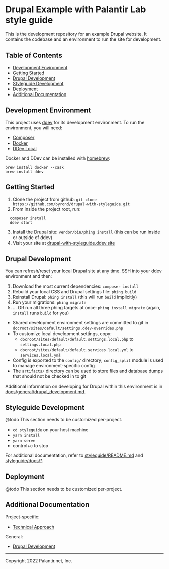 # Drupal Example with Palantir Lab style guide

This is the development repository for an example Drupal website. It contains the codebase and an environment to run the site for development.

## Table of Contents

* [Development Environment](#development-environment)
* [Getting Started](#getting-started)
* [Drupal Development](#drupal-development)
* [Styleguide Development](#styleguide-development)
* [Deployment](#Deployment)
* [Additional Documentation](#additional-documentation)

## Development Environment

This project uses [ddev](https://ddev.com/ddev-local/) for its development environment. To run the environment, you will need:

* [Composer](https://getcomposer.org/download/)
* [Docker](https://www.docker.com/)
* [DDev Local](https://ddev.com/ddev-local/)

Docker and DDev can be installed with [homebrew](https://brew.sh/):

```
brew install docker --cask
brew install ddev
```

## Getting Started

1. Clone the project from github: `git clone https://github.com/byrond/drupal-with-styleguide.git`
2. From inside the project root, run:

  ```
    composer install
    ddev start
  ```
3. Install the Drupal site: `vendor/bin/phing install` (this can be run inside or outside of ddev)
4. Visit your site at [drupal-with-styleguide.ddev.site](http://drupal-with-styleguide.ddev.site)

## Drupal Development

You can refresh/reset your local Drupal site at any time. SSH into your ddev environment and then:

1. Download the most current dependencies: `composer install`
2. Rebuild your local CSS and Drupal settings file: `phing build`
3. Reinstall Drupal: `phing install` (this will run `build` implicitly)
4. Run your migrations: `phing migrate`
5. ... OR run all three phing targets at once: `phing install migrate` (again, `install` runs `build` for you)

* Shared development environment settings are committed to git in `docroot/sites/default/settings.ddev-overrides.php`
* To customize local development settings, copy:
  * `docroot/sites/default/default.settings.local.php` to `settings.local.php`
  * `docroot/sites/default/default.services.local.yml` to `services.local.yml`
* Config is exported to the `config/` directory; `config_split` module is used to manage environment-specific config
* The `artifacts/` directory can be used to store files and database dumps that should not be checked in to git

Additional information on developing for Drupal within this environment is in [docs/general/drupal_development.md](docs/general/drupal_development.md).

## Styleguide Development

@todo This section needs to be customized per-project.

* `cd styleguide` on your host machine
* `yarn install`
* `yarn serve`
* control+c to stop

For additional documentation, refer to [styleguide/README.md](styleguide/README.md) and [styleguide/docs/*](styleguide/docs/*).

## Deployment

@todo This section needs to be customized per-project.

## Additional Documentation

Project-specific:

* [Technical Approach](docs/technical_approach.md)

General:

* [Drupal Development](docs/general/drupal_development.md)

----
Copyright 2022 Palantir.net, Inc.
